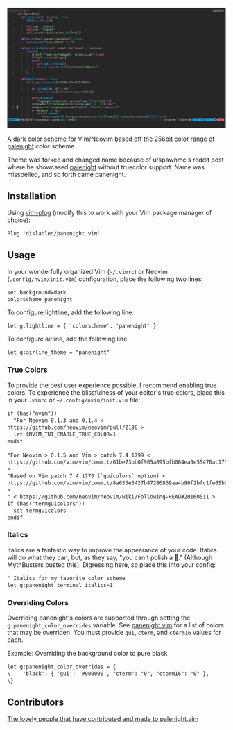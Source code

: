 ![panenight.vim][screenshot]

A dark color scheme for Vim/Neovim based off the 256bit color range of [palenight](https://github.com/idrewtempelmeyer/palenight.vim) color scheme.

Theme was forked and changed name because of u/spawnmc's reddit post where he showcased [palenight](https://github.com/idrewtempelmeyer/palenight.vim) without truecolor support.
Name was misspelled, and so forth came panenight.

## Installation
Using [vim-plug][vimplug] (modify this to work with your Vim package manager of choice):

```vim
Plug 'dislabled/panenight.vim'
```

## Usage

In your wonderfully organized Vim (`~/.vimrc`) or Neovim (`.config/nvim/init.vim`) configuration, place the following two lines:

```vim
set background=dark
colorscheme panenight
```

To configure lightline, add the following line:

```vim
let g:lightline = { 'colorscheme': 'panenight' }
```

To configure airline, add the following line:

```vim
let g:airline_theme = "panenight"
```

### True Colors

To provide the best user experience possible, I recommend enabling true colors. To experience the blissfulness of your editor's true colors, place this in your `.vimrc` or `~/.config/nvim/init.vim` file:

```vim
if (has("nvim"))
  "For Neovim 0.1.3 and 0.1.4 < https://github.com/neovim/neovim/pull/2198 >
  let $NVIM_TUI_ENABLE_TRUE_COLOR=1
endif

"For Neovim > 0.1.5 and Vim > patch 7.4.1799 < https://github.com/vim/vim/commit/61be73bb0f965a895bfb064ea3e55476ac175162 >
"Based on Vim patch 7.4.1770 (`guicolors` option) < https://github.com/vim/vim/commit/8a633e3427b47286869aa4b96f2bfc1fe65b25cd >
" < https://github.com/neovim/neovim/wiki/Following-HEAD#20160511 >
if (has("termguicolors"))
  set termguicolors
endif
```

### Italics

Italics are a fantastic way to improve the appearance of your code. Italics will do what they can, but, as they say, "you can't polish a 💩." (Although MythBusters busted this). Digressing here, so place this into your config:

```vim
" Italics for my favorite color scheme
let g:panenight_terminal_italics=1
```

### Overriding Colors

Overriding panenight's colors are supported through setting the
`g:panenight_color_overrides` variable.  See [panenight.vim](./autoload/panenight.vim)
for a list of colors that may be overriden.  You must provide `gui`, `cterm`,
and `cterm16` values for each.

Example: Overriding the background color to pure black
```vim
let g:panenight_color_overrides = {
\    'black': { 'gui': '#000000', "cterm": "0", "cterm16": "0" },
\}
```

## Contributors

[The lovely people that have contributed and made to palenight.vim](https://github.com/drewtempelmeyer/palenight.vim/graphs/contributors)

[screenshot]: images/screenshot.png
[palenight]: https://github.com/idrewtempelmeyer/palenight.vim
[materialLink]: https://github.com/equinusocio/material-theme
[onedark]: https://github.com/joshdick/onedark.vim
[vimplug]: https://github.com/junegunn/vim-plug
[firaCode]: https://github.com/tonsky/FiraCode
